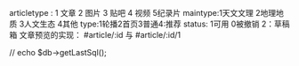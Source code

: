articletype : 1 文章 2 图片 3 贴吧 4 视频 5纪录片
maintype:1天文文理 2地理地质 3人文生态 4其他
type:1轮播2首页3普通4:推荐
status: 1可用 0被撤销  2：草稿箱
文章预览的实现： #article/:id  与 #article/:id/1

// echo $db->getLastSql();